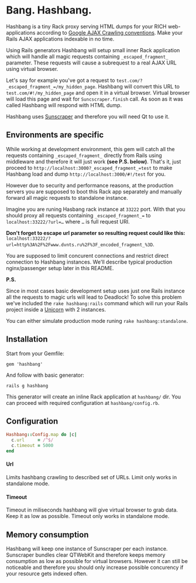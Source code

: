 # Bang. Hashbang.

Hashbang is a tiny Rack proxy serving HTML dumps for your RICH web-applications according to 
[Google AJAX Crawling conventions](http://code.google.com/web/ajaxcrawling/). Make your Rails AJAX applications indexable in no time.

Using Rails generators Hashbang will setup small inner Rack application which will handle all magic requests containing `_escaped_fragment_` parameter. These requests will cause a subrequest to a real AJAX URL using virtual browser. 

Let's say for example you've got a request to `test.com/?_escaped_fragment_=/my_hidden_page`. Hashbang will convert this URL to `test.com/#!/my_hidden_page` and open it in a virtual browser. Virtual browser will load this page and wait for `Suncscraper.finish` call. As soon as it was called Hashbang will respond with HTML dump.

Hashbang uses [Sunscraper](http://github.com/roundlake/sunscraper) and therefore you will need Qt to use it.

## Environments are specific

While working at development environment, this gem will catch all the requests containing `_escaped_fragment_` directly from Rails using middleware and therefore it will just work **(see P.S. below)**. That's it, just proceed to `http://localhost:3000?_escaped_fragment_=test` to make Hashbang load and dump `http://localhost:3000/#!/test` for you.

However due to security and performance reasons, at the production servers you are supposed to boot this Rack app separately and manually forward all magic requests to standalone instance.

Imagine you are runing Hasbang rack instance at `33222` port. With that you should proxy all requests containing `_escaped_fragment_=` to `localhost:33222/?url=…` where `…` is full request URI. 

**Don't forget to escape url parameter so resulting request could like this:** `localhost:33222/?url=http%3A%2F%2Fwww.dvnts.ru%2F%3F_encoded_fragment_%3D`.

You are supposed to limit concurent connections and restrict direct connection to Hashbang instances. We'll describe typical production nginx/passenger setup later in this README.

**P.S.**

Since in most cases basic development setup uses just one Rails instance all the requests to magic urls will lead to Deadlock! To solve this problem we've included the `rake hashbang:rails` command which will run your Rails project inside a [Unicorn](http://unicorn.bogomips.org/) with 2 instances.

You can either simulate production mode runing `rake hashbang:standalone`.

## Installation

Start from your Gemfile:

```
gem 'hashbang'
```

And follow with basic generator:

```
rails g hashbang
```

This generator will create an inline Rack application at `hashbang/` dir. You can proceed with required configuration at `hashbang/config.rb`.

## Configuration

```ruby
Hashbang::Config.map do |c|
  c.url     = /^$/
  c.timeout = 5000
end
```

#### Url

Limits hashbang crawling to described set of URLs. Limit only works in standalone mode.

#### Timeout

Timeout in miliseconds hashbang will give virtual browser to grab data. Keep it as low as possible. Timeout only works in standalone mode.


## Memory consumption

Hashbang will keep one instance of Sunscraper per each instance. Sunscraper  bundles clear QTWebKit and therefore keeps memory consumption as low as possible for virtual browsers. However it can still be noticeable and therefore you should only increase possible concurency if your resource gets indexed often.
